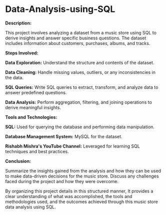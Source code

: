 # Data-Analysis-using-SQL

**Description:**

This project involves analyzing a dataset from a music store using SQL to derive insights and answer specific business questions. The dataset includes information about customers, purchases, albums, and tracks.

**Steps Involved:**

**Data Exploration:** Understand the structure and contents of the dataset.

**Data Cleaning:** Handle missing values, outliers, or any inconsistencies in the data.

**SQL Queries:** Write SQL queries to extract, transform, and analyze data to answer predefined questions.

**Data Analysis:** Perform aggregation, filtering, and joining operations to derive meaningful insights.


**Tools and Technologies:**

**SQL:** Used for querying the database and performing data manipulation.

**Database Management System:** MySQL for the dataset.

**Rishabh Mishra's YouTube Channel:** Leveraged for learning SQL techniques and best practices.


**Conclusion:**

Summarize the insights gained from the analysis and how they can be used to make data-driven decisions for the music store. Discuss any challenges faced during the project and how they were overcome.

By organizing this project details in this structured manner, It provides a clear understanding of what was accomplished, the tools and methodologies used, and the outcomes achieved through this music store data analysis using SQL.



